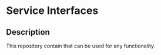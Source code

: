 # Service Interfaces

## Description
This repository contain that can be used for any functionality.

